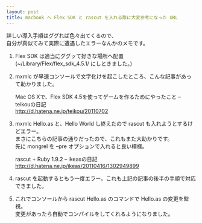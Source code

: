 ```yaml
---
layout: post
title: macbook へ Flex SDK と rascut を入れる際に大変参考になった URL
---
```

詳しい導入手順はググれば色々出てくるので、  
自分が真似てみて実際に遭遇したエラーなんかのメモです。

1. Flex SDK は適当にググッて好きな場所へ配置  
(~/Library/Flex/flex_sdk_4.5.1/ にしときました。)
2. mxmlc が早速コンソールで文字化けを起こしたところ、こんな記事があって助かりました。

   Mac OS Xで、Flex SDK 4.5を使ってゲームを作るためにやったこと &#8211; teikouの日記  
   <http://d.hatena.ne.jp/teikou/20110702>

3. mxmlc Hello.as と、Hello World し終えたので rascut も入れようとするけどエラー。  
まさにこちらの記事の通りだったので、これもまた大助かりです。  
先に mongrel を &#8211;pre オプションで入れると良い模様。

   rascut + Ruby 1.9.2 &#8211; ikeasの日記  
   <http://d.hatena.ne.jp/ikeas/20110416/1302949899>

4. rascut を起動するともう一度エラー。これも上記の記事の後半の手順で対応できました。
5. これでコンソールから rascut Hello.as のコマンドで Hello.as の変更を監視。  
変更があったら自動でコンパイルをしてくれるようになりました。

